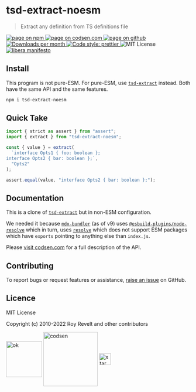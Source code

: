 # tsd-extract-noesm

> Extract any definition from TS definitions file

<div class="package-badges">
  <a href="https://www.npmjs.com/package/tsd-extract-noesm" rel="nofollow noreferrer noopener">
    <img src="https://img.shields.io/badge/-npm-blue?style=flat-square" alt="page on npm">
  </a>
  <a href="https://codsen.com/os/tsd-extract-noesm" rel="nofollow noreferrer noopener">
    <img src="https://img.shields.io/badge/-codsen-blue?style=flat-square" alt="page on codsen.com">
  </a>
  <a href="https://github.com/codsen/codsen/tree/main/packages/tsd-extract-noesm" rel="nofollow noreferrer noopener">
    <img src="https://img.shields.io/badge/-github-blue?style=flat-square" alt="page on github">
  </a>
  <a href="https://npmcharts.com/compare/tsd-extract-noesm?interval=30" rel="nofollow noreferrer noopener" target="_blank">
    <img src="https://img.shields.io/npm/dm/tsd-extract-noesm.svg?style=flat-square" alt="Downloads per month">
  </a>
  <a href="https://prettier.io" rel="nofollow noreferrer noopener" target="_blank">
    <img src="https://img.shields.io/badge/code_style-prettier-brightgreen.svg?style=flat-square" alt="Code style: prettier">
  </a>
  <img src="https://img.shields.io/badge/licence-MIT-brightgreen.svg?style=flat-square" alt="MIT License">
  <a href="https://liberamanifesto.com" rel="nofollow noreferrer noopener" target="_blank">
    <img src="https://img.shields.io/badge/libera-manifesto-lightgrey.svg?style=flat-square" alt="libera manifesto">
  </a>
</div>

## Install

This program is not pure-ESM. For pure-ESM, use [`tsd-extract`](https://www.npmjs.com/package/tsd-extract) instead. Both have the same API and the same features.

```bash
npm i tsd-extract-noesm
```

## Quick Take

```js
import { strict as assert } from "assert";
import { extract } from "tsd-extract-noesm";

const { value } = extract(
  `interface Opts1 { foo: boolean };
interface Opts2 { bar: boolean };`,
  "Opts2"
);

assert.equal(value, "interface Opts2 { bar: boolean };");
```

## Documentation

This is a clone of [`tsd-extract`](https://www.npmjs.com/package/tsd-extract) but in non-ESM configuration.

We needed it because [`mdx-bundler`](https://www.npmjs.com/package/mdx-bundler) (as of v9) uses [`@esbuild-plugins/node-resolve`](https://www.npmjs.com/package/@esbuild-plugins/node-resolve) which in turn, uses [`resolve`](https://www.npmjs.com/package/resolve) which does not support ESM packages which have `exports` pointing to anything else than `index.js`.

Please [visit codsen.com](https://codsen.com/os/tsd-extract-noesm/) for a full description of the API.

## Contributing

To report bugs or request features or assistance, [raise an issue](https://github.com/codsen/codsen/issues/new/choose) on GitHub.

## Licence

MIT License

Copyright (c) 2010-2022 Roy Revelt and other contributors

<img src="https://codsen.com/images/png-codsen-ok.png" width="98" alt="ok" align="center"> <img src="https://codsen.com/images/png-codsen-1.png" width="148" alt="codsen" align="center"> <img src="https://codsen.com/images/png-codsen-star-small.png" width="32" alt="star" align="center">
